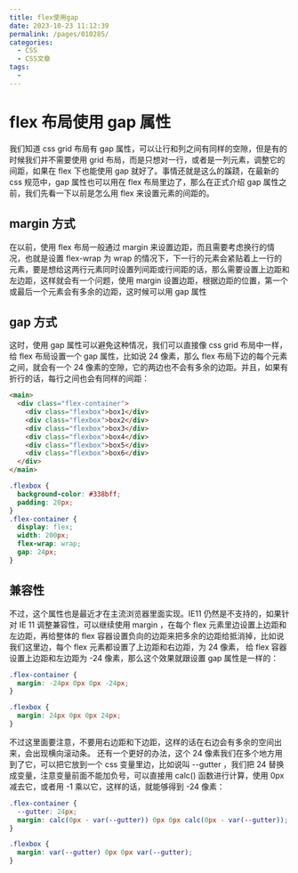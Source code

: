 ```yaml
---
title: flex使用gap
date: 2023-10-23 11:12:39
permalink: /pages/010285/
categories:
  - CSS
  - CSS文章
tags:
  -
---
```


# flex 布局使用 gap 属性

我们知道 css grid 布局有 gap 属性，可以让行和列之间有同样的空隙，但是有的时候我们并不需要使用 grid 布局，而是只想对一行，或者是一列元素，调整它的间距，如果在 flex 下也能使用 gap 就好了。事情还就是这么的蹊跷，在最新的 css 规范中，gap 属性也可以用在 flex 布局里边了，那么在正式介绍 gap 属性之前，我们先看一下以前是怎么用 flex 来设置元素的间距的。

## margin 方式

在以前，使用 flex 布局一般通过 margin 来设置边距，而且需要考虑换行的情况，也就是设置 flex-wrap 为 wrap 的情况下，下一行的元素会紧贴着上一行的元素，要是想给这两行元素同时设置列间距或行间距的话，那么需要设置上边距和左边距，这样就会有一个问题，使用 margin 设置边距，根据边距的位置，第一个或最后一个元素会有多余的边距，这时候可以用 gap 属性

## gap 方式

这时，使用 gap 属性可以避免这种情况，我们可以直接像 css grid 布局中一样，给 flex 布局设置一个 gap 属性，比如说 24 像素，那么 flex 布局下边的每个元素之间，就会有一个 24 像素的空隙，它的两边也不会有多余的边距。并且，如果有折行的话，每行之间也会有同样的间距：

```html
<main>
  <div class="flex-container">
    <div class="flexbox">box1</div>
    <div class="flexbox">box2</div>
    <div class="flexbox">box3</div>
    <div class="flexbox">box4</div>
    <div class="flexbox">box5</div>
    <div class="flexbox">box6</div>
  </div>
</main>
```

```css
.flexbox {
  background-color: #338bff;
  padding: 20px;
}
.flex-container {
  display: flex;
  width: 200px;
  flex-wrap: wrap;
  gap: 24px;
}
```

## 兼容性

不过，这个属性也是最近才在主流浏览器里面实现。IE11 仍然是不支持的，如果针对 IE 11 调整兼容性，可以继续使用 margin ，在每个 flex 元素里边设置上边距和左边距，再给整体的 flex 容器设置负向的边距来把多余的边距给抵消掉，比如说我们这里边，每个 flex 元素都设置了上边距和右边距，为 24 像素， 给 flex 容器设置上边距和左边距为 -24 像素，那么这个效果就跟设置 gap 属性是一样的：

```css
.flex-container {
  margin: -24px 0px 0px -24px;
}

.flexbox {
  margin: 24px 0px 0px 24px;
}
```

不过这里面要注意，不要用右边距和下边距，这样的话在右边会有多余的空间出来，会出现横向滚动条。 还有一个更好的办法，这个 24 像素我们在多个地方用到了它，可以把它放到一个 css 变量里边，比如说叫 --gutter ，我们把 24 替换成变量，注意变量前面不能加负号，可以直接用 calc() 函数进行计算，使用 0px 减去它，或者用 -1 乘以它，这样的话，就能够得到 -24 像素：

```css
.flex-container {
  --gutter: 24px;
  margin: calc(0px - var(--gutter)) 0px 0px calc(0px - var(--gutter));
}

.flexbox {
  margin: var(--gutter) 0px 0px var(--gutter);
}
```
